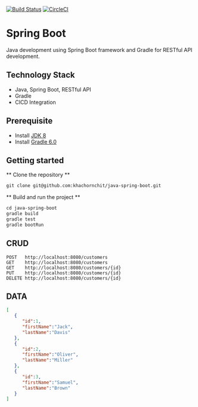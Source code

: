 [![Build Status](https://travis-ci.org/Khachornchit/Java-Spring-Boot.svg?branch=master)](https://travis-ci.org/Khachornchit/Java-Spring-Boot) [![CircleCI](https://circleci.com/gh/khachornchit/Java-Spring-Boot.svg?style=svg)](https://circleci.com/gh/khachornchit/Java-Spring-Boot)

# Spring Boot
Java development using Spring Boot framework and Gradle for RESTful API development.

## Technology Stack
* Java, Spring Boot, RESTful API
* Gradle
* CICD Integration

## Prerequisite
* Install [JDK 8](https://www.oracle.com/technetwork/java/javase/downloads/jdk8-downloads-2133151.html)
* Install [Gradle 6.0](https://gradle.org/)

## Getting started

** Clone the repository **

```txt
git clone git@github.com:khachornchit/java-spring-boot.git
```

** Build and run the project **

```txt
cd java-spring-boot
gradle build
gradle test
gradle bootRun
```

## CRUD
```
POST   http://localhost:8080/customers
GET    http://localhost:8080/customers
GET    http://localhost:8080/customers/{id}
PUT    http://localhost:8080/customers/{id}
DELETE http://localhost:8080/customers/{id}
```

## DATA
```json
[
   {
      "id":1,
      "firstName":"Jack",
      "lastName":"Davis"
   },
   {
      "id":2,
      "firstName":"Oliver",
      "lastName":"Miller"
   },
   {
      "id":3,
      "firstName":"Samuel",
      "lastName":"Brown"
   }
]
```
